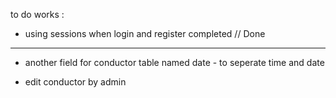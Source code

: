 to do works :

- using sessions when login and register completed // Done
-----------------------------------------------------------------------------------
- another field for conductor table named date - to seperate time and date 

- edit conductor by admin 
 